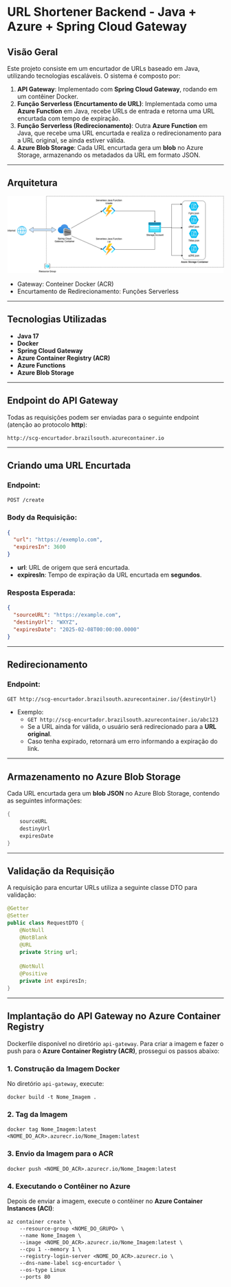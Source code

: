 # URL Shortener Backend - Java + Azure + Spring Cloud Gateway

## Visão Geral
Este projeto consiste em um encurtador de URLs baseado em Java, utilizando tecnologias escaláveis. O sistema é composto por:

1. **API Gateway**: Implementado com **Spring Cloud Gateway**, rodando em um contêiner Docker.
2. **Função Serverless (Encurtamento de URL)**: Implementada como uma **Azure Function** em Java, recebe URLs de entrada e retorna uma URL encurtada com tempo de expiração.
3. **Função Serverless (Redirecionamento)**: Outra **Azure Function** em Java, que recebe uma URL encurtada e realiza o redirecionamento para a URL original, se ainda estiver válida.
4. **Azure Blob Storage**: Cada URL encurtada gera um **blob** no Azure Storage, armazenando os metadados da URL em formato JSON.

---

## Arquitetura
<p align="center">
    <img src="assets/azure-url-shortener.drawio.png" alt="Software Architecture">
</p>

- Gateway: Conteiner Docker (ACR)
- Encurtamento de Redirecionamento: Funções Serverless

---

## Tecnologias Utilizadas
- **Java 17**
- **Docker**
- **Spring Cloud Gateway**
- **Azure Container Registry (ACR)**
- **Azure Functions**
- **Azure Blob Storage**

---

## Endpoint do API Gateway
Todas as requisições podem ser enviadas para o seguinte endpoint (atenção ao protocolo **http**):

```
http://scg-encurtador.brazilsouth.azurecontainer.io
```

---

## Criando uma URL Encurtada
### **Endpoint:**
```
POST /create
```

### **Body da Requisição:**
```json
{
  "url": "https://exemplo.com",
  "expiresIn": 3600
}
```
- **url**: URL de origem que será encurtada.
- **expiresIn**: Tempo de expiração da URL encurtada em **segundos**.

### **Resposta Esperada:**
```json
{
  "sourceURL": "https://example.com",
  "destinyUrl": "WXYZ",
  "expiresDate": "2025-02-08T00:00:00.0000"
}
```

---

## Redirecionamento
### **Endpoint:**
```
GET http://scg-encurtador.brazilsouth.azurecontainer.io/{destinyUrl}
```

- Exemplo:
  - `GET http://scg-encurtador.brazilsouth.azurecontainer.io/abc123`
  - Se a URL ainda for válida, o usuário será redirecionado para a **URL original**.
  - Caso tenha expirado, retornará um erro informando a expiração do link.

---

## Armazenamento no Azure Blob Storage
Cada URL encurtada gera um **blob JSON** no Azure Blob Storage, contendo as seguintes informações:

```java
{
    sourceURL
    destinyUrl
    expiresDate
}
```

---

## Validação da Requisição
A requisição para encurtar URLs utiliza a seguinte classe DTO para validação:

```java
@Getter
@Setter
public class RequestDTO {
    @NotNull
    @NotBlank
    @URL
    private String url;

    @NotNull
    @Positive
    private int expiresIn;
}
```

---

## Implantação do API Gateway no Azure Container Registry
Dockerfile disponível no diretório `api-gateway`. Para criar a imagem e fazer o push para o **Azure Container Registry (ACR)**, prossegui os passos abaixo:

### **1. Construção da Imagem Docker**
No diretório `api-gateway`, execute:
```
docker build -t Nome_Imagem .
```

### **2. Tag da Imagem**
```
docker tag Nome_Imagem:latest <NOME_DO_ACR>.azurecr.io/Nome_Imagem:latest
```

### **3. Envio da Imagem para o ACR**
```
docker push <NOME_DO_ACR>.azurecr.io/Nome_Imagem:latest
```

### **4. Executando o Contêiner no Azure**
Depois de enviar a imagem, execute o contêiner no **Azure Container Instances (ACI)**:
```
az container create \
    --resource-group <NOME_DO_GRUPO> \
    --name Nome_Imagem \
    --image <NOME_DO_ACR>.azurecr.io/Nome_Imagem:latest \
    --cpu 1 --memory 1 \
    --registry-login-server <NOME_DO_ACR>.azurecr.io \
    --dns-name-label scg-encurtador \
    --os-type Linux
    --ports 80
```
